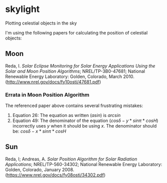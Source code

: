 # skylight
Plotting celestial objects in the sky

I'm using the following papers for calculating the position of celestial objects:
## Moon
Reda, I. *Solar Eclipse Monitoring for Solar Energy Applications Using the Solar and Moon Position Algorithms*; NREL/TP-3B0-47681; National Renewable Energy Laboratory: Golden, Colorado, March 2010. (http://www.nrel.gov/docs/fy10osti/47681.pdf)

### Errata in Moon Position Algorithm
The referenced paper above contains several frustrating mistakes:

1. Equation 26: The equation as written ($a sin$) is $arcsin$
2. Equation 49: The denominator of the equation ($cos \delta - y*sin \pi * cos H$) incorrectly uses $y$ when it should be using $x$. The denominator should be: $cos \delta - x*sin \pi * cos H$

## Sun
Reda, I; Andreas, A. *Solar Position Algorithm for Solar Radiation Applications*; NREL/TP-560-34302; National Renewable Energy Laboratory: Golden, Colorado, January 2008. (https://www.nrel.gov/docs/fy08osti/34302.pdf)
